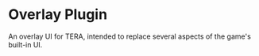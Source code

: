 ﻿# Overlay Plugin

An overlay UI for TERA, intended to replace several aspects of the game's
built-in UI.
